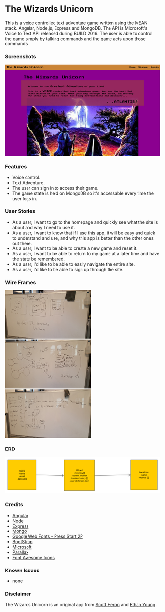 # The Wizards Unicorn
This is a voice controlled text adventure game written using the MEAN stack. Angular, Node.js, Express and MongoDB. The API is Microsoft's Voice to Text API released during BUILD 2016. The user is able to control the game simply by talking commands and the game acts upon those commands.

### Screenshots
<img src="./screenshots/screenshot.png" width="840">


### Features
* Voice control.
* Text Adventure.
* The user can sign in to access their game.
* The game state is held on MongoDB so it's accessable every time the user logs in.

### User Stories
* As a user, I want to go to the homepage and quickly see what the site is about and why I need to use it.
* As a user, I want to know that if I use this app, it will be easy and quick to understand and use, and why this app is better than the other ones out there.
* As a user, I want to be able to create a new game and reset it.
* As a user, I want to be able to return to my game at a later time and have the state be remembered.
* As a user, I'd like to be able to easily navigate the entire site.
* As a user, I'd like to be able to sign up through the site.


### Wire Frames
<img src="./wireframes_erd/1.jpg" width="280">
<img src="./wireframes_erd/2.jpg" width="280">
<img src="./wireframes_erd/3.jpg" width="280">

### ERD
<img src="./wireframes_erd/unicornERD.png" width="840">

### Credits
* [Angular](https://angularjs.org/)
* [Node](https://nodejs.org/en/)
* [Express](http://expressjs.com/)
* [Mongo](https://www.mongodb.org/)
* [Google Web Fonts - Press Start 2P](http://google.com/fonts)
* [BootStrap](https://netdna.bootstrapcdn.com)
* [Microsoft](https://www.microsoft.com/cognitive-services/)
* [Parallax](https://github.com/wagerfield/parallax)
* [Font Awesome Icons](https://fortawesome.github.io/Font-Awesome/icons/)

### Known Issues
* none

### Disclaimer
The Wizards Unicorn is an original app from [Scott Heron](https://github.com/scottheron/) and [Ethan Young](https://github.com/younge2).

